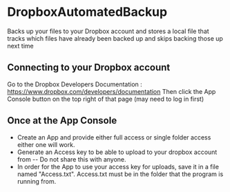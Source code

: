 # DropboxAutomatedBackup
Backs up your files to your Dropbox account and stores a local file that tracks which files have already been backed up and skips backing those up next time


## Connecting to your Dropbox account
Go to the Dropbox Developers Documentation : https://www.dropbox.com/developers/documentation
Then click the App Console button on the top right of that page (may need to log in first)

## Once at the App Console
* Create an App and provide either full access or single folder access either one will work.
* Generate an Access key to be able to upload to your dropbox account from -- Do not share this with anyone.
* In order for the App to use your access key for uploads, save it in a file named "Access.txt". Access.txt must be in the
folder that the program is running from.




